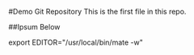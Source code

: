 #Demo Git Repository
This is the first file in this repo.

##Ipsum Below

export EDITOR="/usr/local/bin/mate -w"